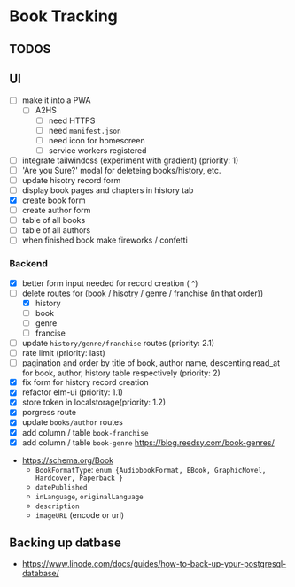 # Book Tracking

## TODOS

## UI
* [ ] make it into a PWA
    * [ ] A2HS
        * [ ] need HTTPS 
        * [ ] need `manifest.json`
        * [ ] need icon for homescreen 
        * [ ] service workers registered
* [ ] integrate tailwindcss (experiment with gradient) (priority: 1)
* [ ] 'Are you Sure?' modal for deleteing books/history, etc. 
* [ ] update hisotry record form 
* [ ] display book pages and chapters in history tab 
* [x] create book form 
* [ ] create author form
* [ ] table of all books
* [ ] table of all authors
* [ ] when finished book make fireworks / confetti

### Backend 

* [x] better form input needed for record creation (          ^)
* [ ] delete routes for (book / hisotry / genre / franchise (in that order))
    * [x] history 
    * [ ] book 
    * [ ] genre 
    * [ ] francise 
* [ ] update `history/genre/franchise` routes (priority: 2.1)
* [ ] rate limit (priority: last)
* [ ] pagination and order by title of book, author name, descenting read_at for book, author, history table respectively (priority: 2)
* [x] fix form for history record creation
* [x] refactor elm-ui (priority: 1.1)
* [x] store token in localstorage(priority: 1.2)
* [x] porgress route 
* [x] update `books/author` routes 
* [x] add column / table  `book-franchise` 
* [x] add column / table `book-genre` https://blog.reedsy.com/book-genres/

* https://schema.org/Book 
    - `BookFormatType`: `enum {AudiobookFormat, EBook, GraphicNovel, Hardcover, Paperback }`
    - `datePublished`
    - `inLanguage`, `originalLanguage`
    - `description`
    - `imageURL` (encode or url)

## Backing up datbase
- https://www.linode.com/docs/guides/how-to-back-up-your-postgresql-database/
